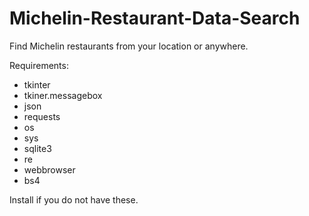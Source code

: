 # Michelin-Restaurant-Data-Search
Find Michelin restaurants from your location or anywhere. 

Requirements:
* tkinter
* tkiner.messagebox
* json
* requests
* os
* sys
* sqlite3
* re
* webbrowser
* bs4

Install if you do not have these.
